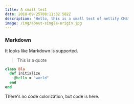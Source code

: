 ```yaml
---
title: A small test
date: 2018-09-25T08:11:32.582Z
description: 'Hello, this is a small test of netlify CMS'
image: /img/about-single-origin.jpg
---
```

### Markdown

It looks like Markdown is supported.

> This is a quote

```ruby
class Bla
  def initialize
    @hello = "world"
  end
end
```

There's no code colorization, but code is here.
